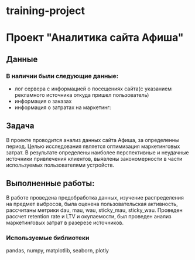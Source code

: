 ﻿# training-project
# Проект "Аналитика  сайта Афиша"
## Данные

### В наличии были следующие данные:

 - лог сервера с информацией о посещениях сайта(с указанием рекламного источника откуда пришел пользователь)
 - информация о заказах
 - информация о затратах на маркетинг:
## Задача
В проекте проводится анализ данных сайта Афиша, за определенны период. Целью исследования является оптимизация маркетинговых затрат. В результате  определены наиболее перспективные и неудачные источники привлечения клиентов, выявлены закономерности в части используемых пользователями устройств.
## Выполненные работы:
В работе проведена предобработка данных, изучение распределения на предмет выбросов, была оценена пользовательская активность, рассчитаны метрики dau, mau, wau, sticky_mau, sticky_wau. Проведен рассчет retention rate и LTV и окупаемости, был проведен анализ маркетинговых затрат в разерезе источников.

### Используемые библиотеки
pandas, numpy, matplotlib, seaborn, plotly